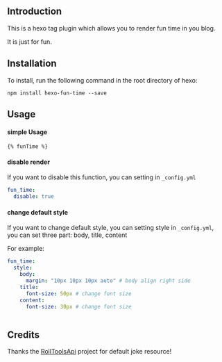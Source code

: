 ## Introduction

This is a hexo tag plugin which allows you to render fun time in you blog.

It is just for fun.

## Installation

To install, run the following command in the root directory of hexo:
```
npm install hexo-fun-time --save
```

## Usage
#### simple Usage

	{% funTime %}

#### disable render
If you want to disable this function, you can setting in `_config.yml`
```yaml
fun_time:
  disable: true
```
#### change default style
If you want to change default style, you can setting style in `_config.yml`, 
you can set three part: body, title, content

For example:
```yaml
fun_time:
  style: 
    body:
      margin: "10px 10px 10px auto" # body align right side
    title:
      font-size: 50px # change font size
    content:
      font-size: 30px # change font size
      
```

## Credits
Thanks the [RollToolsApi](https://github.com/MZCretin/RollToolsApi) project for default joke resource!